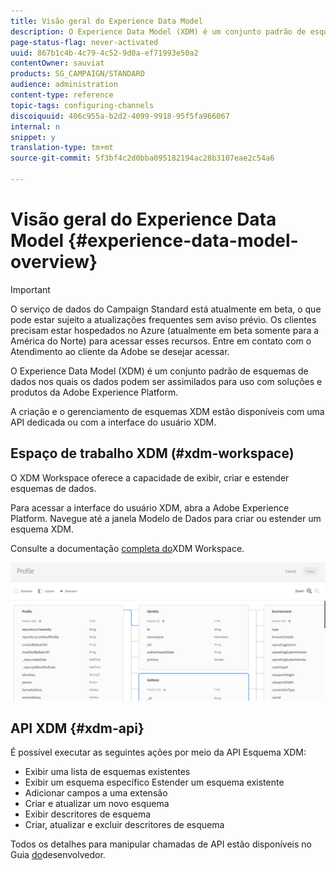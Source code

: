```yaml
---
title: Visão geral do Experience Data Model
description: O Experience Data Model (XDM) é um conjunto padrão de esquemas de dados nos quais os dados podem ser assimilados para uso com soluções e produtos da Adobe Experience Platform.
page-status-flag: never-activated
uuid: 867b1c4b-4c79-4c52-9d0a-ef71993e50a2
contentOwner: sauviat
products: SG_CAMPAIGN/STANDARD
audience: administration
content-type: reference
topic-tags: configuring-channels
discoiquuid: 406c955a-b2d2-4099-9918-95f5fa966067
internal: n
snippet: y
translation-type: tm+mt
source-git-commit: 5f3bf4c2d0bba095182194ac28b3107eae2c54a6

---
```



# Visão geral do Experience Data Model {#experience-data-model-overview}

>[!IMPORTANT]
>
>O serviço de dados do Campaign Standard está atualmente em beta, o que pode estar sujeito a atualizações frequentes sem aviso prévio. Os clientes precisam estar hospedados no Azure (atualmente em beta somente para a América do Norte) para acessar esses recursos. Entre em contato com o Atendimento ao cliente da Adobe se desejar acessar.

O Experience Data Model (XDM) é um conjunto padrão de esquemas de dados nos quais os dados podem ser assimilados para uso com soluções e produtos da Adobe Experience Platform.

A criação e o gerenciamento de esquemas XDM estão disponíveis com uma API dedicada ou com a interface do usuário XDM.

## Espaço de trabalho XDM (#xdm-workspace)

O XDM Workspace oferece a capacidade de exibir, criar e estender esquemas de dados.

Para acessar a interface do usuário XDM, abra a Adobe Experience Platform. Navegue até a janela Modelo de Dados para criar ou estender um esquema XDM.

Consulte a documentação [completa do](https://www.adobe.io/apis/experienceplatform/home/xdm/xdmservices.html#!api-specification/markdown/narrative/technical_overview/schema_registry/xdm_system/xdm_system_in_experience_platform.md)XDM Workspace.

![](assets/aep_xdmworkspace.png)

## API XDM {#xdm-api}

É possível executar as seguintes ações por meio da API Esquema XDM:

* Exibir uma lista de esquemas existentes
* Exibir um esquema específico Estender um esquema existente
* Adicionar campos a uma extensão
* Criar e atualizar um novo esquema
* Exibir descritores de esquema
* Criar, atualizar e excluir descritores de esquema

Todos os detalhes para manipular chamadas de API estão disponíveis no Guia [do](https://www.adobe.io/apis/experienceplatform/home/xdm/xdmservices.html#!api-specification/markdown/narrative/technical_overview/schema_registry/schema_registry_developer_guide.md)desenvolvedor.
